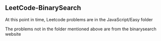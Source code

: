 ## LeetCode-BinarySearch

At this point in time, Leetcode problems are in the JavaScript/Easy folder

The problems not in the folder mentioned above are from the binarysearch website
